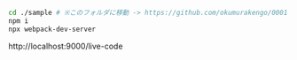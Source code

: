 ```bash
cd ./sample # ※このフォルダに移動 -> https://github.com/okumurakengo/00018_mdx/tree/master/sample
npm i
npx webpack-dev-server
```

http://localhost:9000/live-code
